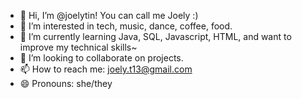 - 👋 Hi, I’m @joelytin! You can call me Joely :)
- 👀 I’m interested in tech, music, dance, coffee, food.
- 🌱 I’m currently learning Java, SQL, Javascript, HTML, and want to improve my technical skills~
- 💞️ I’m looking to collaborate on projects.
- 📫 How to reach me: joely.t13@gmail.com
- 😄 Pronouns: she/they

<!---
joelytin/joelytin is a ✨ special ✨ repository because its `README.md` (this file) appears on your GitHub profile.
You can click the Preview link to take a look at your changes.
--->
